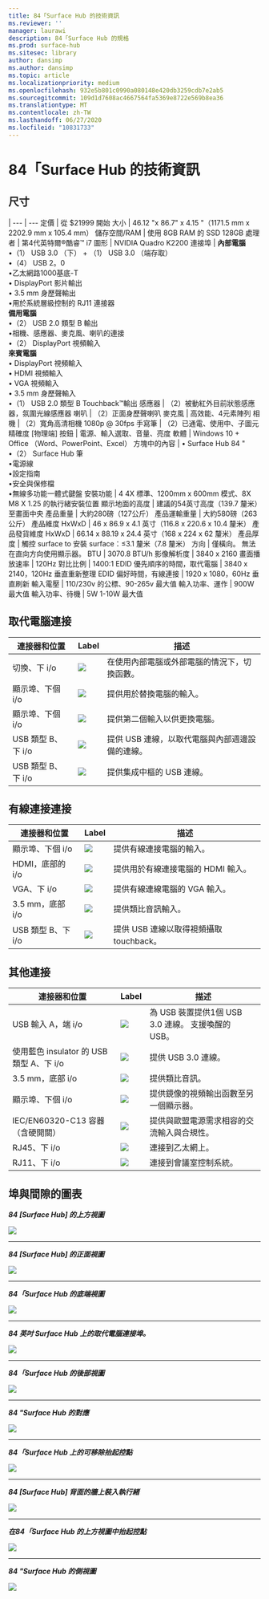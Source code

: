 ```yaml
---
title: 84「Surface Hub 的技術資訊
ms.reviewer: ''
manager: laurawi
description: 84「Surface Hub 的規格
ms.prod: surface-hub
ms.sitesec: library
author: dansimp
ms.author: dansimp
ms.topic: article
ms.localizationpriority: medium
ms.openlocfilehash: 932e5b801c0990a080148e420db3259cdb7e2ab5
ms.sourcegitcommit: 109d1d7608ac4667564fa5369e8722e569b8ea36
ms.translationtype: MT
ms.contentlocale: zh-TW
ms.lasthandoff: 06/27/2020
ms.locfileid: "10831733"
---
```

# 84「Surface Hub 的技術資訊

## 尺寸 

|
--- | ---
定價 | 從 $21999 開始 
大小 |  46.12 "x 86.7" x 4.15 "（1171.5 mm x 2202.9 mm x 105.4 mm）
儲存空間/RAM | 使用 8GB RAM 的 SSD 128GB
處理者   | 第4代英特爾®酷睿™ i7 
圖形 |  NVIDIA Quadro K2200 
連接埠 | **內部電腦**<br>•（1） USB 3.0 （下） + （1） USB 3.0 （端存取）<br>•（4） USB 2。0<br>•乙太網路1000基底-T<br>• DisplayPort 影片輸出<br>• 3.5 mm 身歷聲輸出<br>•用於系統層級控制的 RJ11 連接器<br>**備用電腦**<br>•（2） USB 2.0 類型 B 輸出<br>•相機、感應器、麥克風、喇叭的連接<br>•（2） DisplayPort 視頻輸入<br>**來賓電腦**<br>• DisplayPort 視頻輸入<br>• HDMI 視頻輸入<br>• VGA 視頻輸入<br>• 3.5 mm 身歷聲輸入<br>•（1） USB 2.0 類型 B Touchback™輸出
感應器  | （2）被動紅外目前狀態感應器，氛圍光線感應器 
喇叭 |  （2）正面身歷聲喇叭 
麥克風 |    高效能、4元素陣列 
相機 |    （2）寬角高清相機 1080p @ 30fps 
手寫筆 |   （2）已通電、使用中、子圖元精確度 
[物理端] 按鈕 | 電源、輸入選取、音量、亮度 
軟體 |  Windows 10 + Office （Word、PowerPoint、Excel） 
方塊中的內容 | • Surface Hub 84 "<br>•（2） Surface Hub 筆<br>•電源線<br>•設定指南<br>•安全與保修檔<br>•無線多功能一體式鍵盤
安裝功能   | 4 4X 標準、1200mm x 600mm 模式、8X M8 X 1.25 的執行緒安裝位置
顯示地面的高度   | 建議的54英寸高度（139.7 釐米）至畫面中央
產品重量 |    大約280磅（127公斤）
產品運輸重量  | 大約580磅（263公斤）
產品維度 HxWxD |  46 x 86.9 x 4.1 英寸（116.8 x 220.6 x 10.4 釐米）
產品發貨維度 HxWxD | 66.14 x 88.19 x 24.4 英寸（168 x 224 x 62 釐米）
產品厚度   | 觸控 surface to 安裝 surface：≤3.1 釐米（7.8 釐米）
方向  | 僅橫向。 無法在直向方向使用顯示器。
BTU  | 3070.8 BTU/h
影像解析度 |  3840 x 2160
畫面播放速率 |    120Hz
對比比例 | 1400:1
EDID 優先順序的時間，取代電腦 | 3840 x 2140，120Hz 垂直重新整理
EDID 偏好時間，有線連接 |  1920 x 1080，60Hz 垂直刷新
輸入電壓 | 110/230v 的公標、90-265v 最大值
輸入功率、運作 |    900W 最大值
輸入功率、待機    |   5W 1-10W 最大值


## 取代電腦連接 

連接器和位置 | Label | 描述
--- | --- | ---
切換、下 i/o | ![](images/switch.png) | 在使用內部電腦或外部電腦的情況下，切換函數。
顯示埠、下個 i/o | ![](images/dport.png) | 提供用於替換電腦的輸入。
顯示埠、下個 i/o | ![](images/dport.png) | 提供第二個輸入以供更換電腦。
USB 類型 B、下 i/o | ![](images/usb.png) | 提供 USB 連線，以取代電腦與內部週邊設備的連線。 
USB 類型 B、下 i/o | ![](images/usb.png) | 提供集成中樞的 USB 連線。


## 有線連接連接

連接器和位置 | Label | 描述
--- | --- | ---
顯示埠、下個 i/o | ![](images/dportio.png) | 提供有線連接電腦的輸入。
HDMI，底部的 i/o | ![](images/hdmi.png) | 提供用於有線連接電腦的 HDMI 輸入。
VGA、下 i/o | ![](images/vga.png) | 提供有線連線電腦的 VGA 輸入。
3.5 mm，底部 i/o | ![](images/35mm.png) | 提供類比音訊輸入。
USB 類型 B、下 i/o | ![](images/usb.png) | 提供 USB 連線以取得視頻攝取 touchback。

## 其他連接

連接器和位置 | Label | 描述
--- | --- | ---
USB 輸入 A，端 i/o | ![](images/usb.png) | 為 USB 裝置提供1個 USB 3.0 連線。 支援喚醒的 USB。
使用藍色 insulator 的 USB 類型 A、下 i/o | ![](images/usb.png) | 提供 USB 3.0 連線。
3.5 mm，底部 i/o | ![](images/analog.png) | 提供類比音訊。
顯示埠、下個 i/o | ![](images/dportout.png) | 提供鏡像的視頻輸出函數至另一個顯示器。
IEC/EN60320-C13 容器（含硬開關） | ![](images/iec.png) | 提供與歐盟電源需求相容的交流輸入與合規性。
RJ45、下 i/o | ![](images/rj45.png) | 連接到乙太網上。
RJ11、下 i/o | ![](images/rj11.png) | 連接到會議室控制系統。







## 埠與間隙的圖表

***84 [Surface Hub] 的上方視圖***

![](images/sh-84-top.png)

---


***84 [Surface Hub] 的正面視圖***

![](images/sh-84-front.png)


---

***84「Surface Hub 的底端視圖***

![](images/sh-84-bottom.png)


---

***84 英吋 Surface Hub 上的取代電腦連接埠。***

![](images/sh-84-rpc-ports.png)



---

***84「Surface Hub 的後部視圖***

![](images/sh-84-rear.png)


---

***84 "Surface Hub 的對應***

![](images/sh-84-clearance.png)

---


***84「Surface Hub 上的可移除抬起控點***

![](images/sh-84-hand.png)


---


***84 [Surface Hub] 背面的牆上裝入執行緒***

![](images/sh-84-wall.png)

---
***在84「Surface Hub 的上方視圖中抬起控點***

![](images/sh-84-hand-top.png)

---
***84 "Surface Hub 的側視圖***

![](images/sh-84-side.png)


